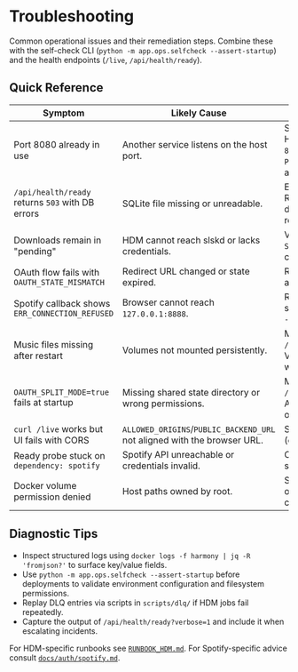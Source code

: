 # Troubleshooting

Common operational issues and their remediation steps. Combine these with the
self-check CLI (`python -m app.ops.selfcheck --assert-startup`) and the health endpoints
(`/live`, `/api/health/ready`).

## Quick Reference

| Symptom | Likely Cause | Resolution |
| --- | --- | --- |
| Port 8080 already in use | Another service listens on the host port. | Stop the conflicting service or map Harmony to a different host port (`-p 8080:8080` → `-p 18080:8080`). Update `PUBLIC_BACKEND_URL`/`ALLOWED_ORIGINS` accordingly. |
| `/api/health/ready` returns `503` with DB errors | SQLite file missing or unreadable. | Ensure the `/data` volume is writable. Remove stale locks or recreate the database with `DB_RESET=1` (last resort). |
| Downloads remain in "pending" | HDM cannot reach slskd or lacks credentials. | Verify `SLSKD_BASE_URL` and `SLSKD_API_KEY`. Use `curl` from the container to confirm connectivity. |
| OAuth flow fails with `OAUTH_STATE_MISMATCH` | Redirect URL changed or state expired. | Restart the flow from the UI or API; avoid opening multiple tabs. |
| Spotify callback shows `ERR_CONNECTION_REFUSED` | Browser cannot reach `127.0.0.1:8888`. | Replace the host with the actual server IP or tunnel the port (`ssh -N -L 8888:127.0.0.1:8888 ...`). |
| Music files missing after restart | Volumes not mounted persistently. | Mount `/data/downloads` and `/data/music` to host directories. Verify container logs for mount warnings. |
| `OAUTH_SPLIT_MODE=true` fails at startup | Missing shared state directory or wrong permissions. | Mount the same host directory to `/data/runtime/oauth_state` for both API and callback services. Ensure ownership matches `PUID`/`PGID`. |
| `curl /live` works but UI fails with CORS | `ALLOWED_ORIGINS`/`PUBLIC_BACKEND_URL` not aligned with the browser URL. | Set both variables to the public URL (e.g. `http://localhost:8080`). |
| Ready probe stuck on `dependency: spotify` | Spotify API unreachable or credentials invalid. | Check connectivity, rotate Spotify secrets, rerun the OAuth flow. |
| Docker volume permission denied | Host paths owned by root. | Set `PUID`/`PGID` to match host user IDs or `chown` the directories to the container user. |

## Diagnostic Tips

- Inspect structured logs using `docker logs -f harmony | jq -R 'fromjson?'` to surface
  key/value fields.
- Use `python -m app.ops.selfcheck --assert-startup` before deployments to validate
  environment configuration and filesystem permissions.
- Replay DLQ entries via scripts in `scripts/dlq/` if HDM jobs fail repeatedly.
- Capture the output of `/api/health/ready?verbose=1` and include it when escalating
  incidents.

For HDM-specific runbooks see [`RUNBOOK_HDM.md`](../RUNBOOK_HDM.md). For Spotify-specific
advice consult [`docs/auth/spotify.md`](auth/spotify.md).
